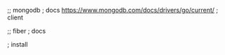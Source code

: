 ;; mongodb
; docs
https://www.mongodb.com/docs/drivers/go/current/
; client


;; fiber
; docs

; install
